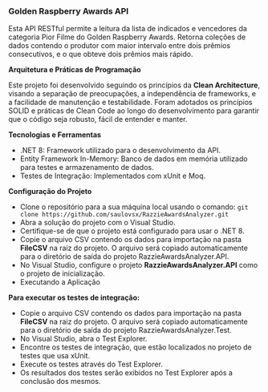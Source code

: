 ### **Golden Raspberry Awards API**
Esta API RESTful permite a leitura da lista de indicados e vencedores da categoria Pior Filme do Golden Raspberry Awards.
Retorna coleções de dados contendo o produtor com maior intervalo entre dois prêmios consecutivos, e o que
obteve dois prêmios mais rápido.

**Arquitetura e Práticas de Programação**

Este projeto foi desenvolvido seguindo os princípios da **Clean Architecture**, visando a separação de preocupações, a independência de frameworks, e a facilidade de manutenção e testabilidade.
Foram adotados os princípios SOLID e práticas de Clean Code ao longo do desenvolvimento para garantir que o código seja robusto, fácil de entender e manter.

**Tecnologias e Ferramentas**

- .NET 8: Framework utilizado para o desenvolvimento da API.
- Entity Framework In-Memory: Banco de dados em memória utilizado para testes e armazenamento de dados.
- Testes de Integração: Implementados com xUnit e Moq.

**Configuração do Projeto**

- Clone o repositório para a sua máquina local usando o comando:
 `git clone https://github.com/saulovsx/RazzieAwardsAnalyzer.git`
- Abra a solução do projeto com o Visual Studio.
- Certifique-se de que o projeto está configurado para usar o .NET 8.
- Copie o arquivo CSV contendo os dados para importação na pasta **FileCSV** na raiz do projeto. O arquivo será copiado automaticamente para o diretório de saída do projeto RazzieAwardsAnalyzer.API.
- No Visual Studio, configure o projeto **RazzieAwardsAnalyzer.API** como o projeto de inicialização.
- Executando a Aplicação

**Para executar os testes de integração:**

- Copie o arquivo CSV contendo os dados para importação na pasta **FileCSV** na raiz do projeto. O arquivo será copiado automaticamente para o diretório de saída do projeto RazzieAwardsAnalyzer.Test.
- No Visual Studio, abra o Test Explorer.
- Encontre os testes de integração, que estão localizados no projeto de testes que usa xUnit.
- Execute os testes através do Test Explorer.
- Os resultados dos testes serão exibidos no Test Explorer após a conclusão dos mesmos.
